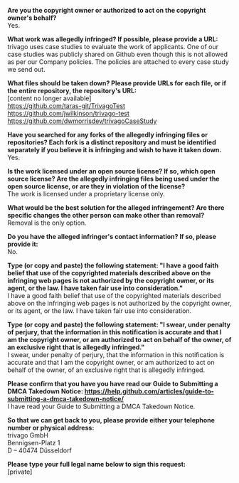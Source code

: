 **Are you the copyright owner or authorized to act on the copyright owner's behalf?**  
Yes.

**What work was allegedly infringed? If possible, please provide a URL:**  
trivago uses case studies to evaluate the work of applicants. One of our case studies was publicly shared on Github even though this is not allowed as per our Company policies. The policies are attached to every case study we send out.

**What files should be taken down? Please provide URLs for each file, or if the entire repository, the repository's URL:**  
[content no longer available]  
https://github.com/taras-git/TrivagoTest  
https://github.com/jwilkinson/trivago-test  
https://github.com/dwmorrisdev/trivagoCaseStudy  

**Have you searched for any forks of the allegedly infringing files or repositories? Each fork is a distinct repository and must be identified separately if you believe it is infringing and wish to have it taken down.**  
Yes.

**Is the work licensed under an open source license? If so, which open source license? Are the allegedly infringing files being used under the open source license, or are they in violation of the license?**  
The work is licensed under a proprietary license only.

**What would be the best solution for the alleged infringement? Are there specific changes the other person can make other than removal?**  
Removal is the only option.

**Do you have the alleged infringer's contact information? If so, please provide it:**  
No.

**Type (or copy and paste) the following statement: "I have a good faith belief that use of the copyrighted materials described above on the infringing web pages is not authorized by the copyright owner, or its agent, or the law. I have taken fair use into consideration."**  
I have a good faith belief that use of the copyrighted materials described above on the infringing web pages is not authorized by the copyright owner, or its agent, or the law. I have taken fair use into consideration.

**Type (or copy and paste) the following statement: "I swear, under penalty of perjury, that the information in this notification is accurate and that I am the copyright owner, or am authorized to act on behalf of the owner, of an exclusive right that is allegedly infringed."**  
I swear, under penalty of perjury, that the information in this notification is accurate and that I am the copyright owner, or am authorized to act on behalf of the owner, of an exclusive right that is allegedly infringed.

**Please confirm that you have you have read our Guide to Submitting a DMCA Takedown Notice: https://help.github.com/articles/guide-to-submitting-a-dmca-takedown-notice/**  
I have read your Guide to Submitting a DMCA Takedown Notice.

**So that we can get back to you, please provide either your telephone number or physical address:**  
trivago GmbH  
B‌ennigsen-Platz 1  
D – 40474 Düsseldorf  

**Please type your full legal name below to sign this request:**  
[private]  
